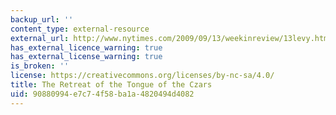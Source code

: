 ```yaml
---
backup_url: ''
content_type: external-resource
external_url: http://www.nytimes.com/2009/09/13/weekinreview/13levy.html
has_external_licence_warning: true
has_external_license_warning: true
is_broken: ''
license: https://creativecommons.org/licenses/by-nc-sa/4.0/
title: The Retreat of the Tongue of the Czars
uid: 90880994-e7c7-4f58-ba1a-4820494d4082
---
```

